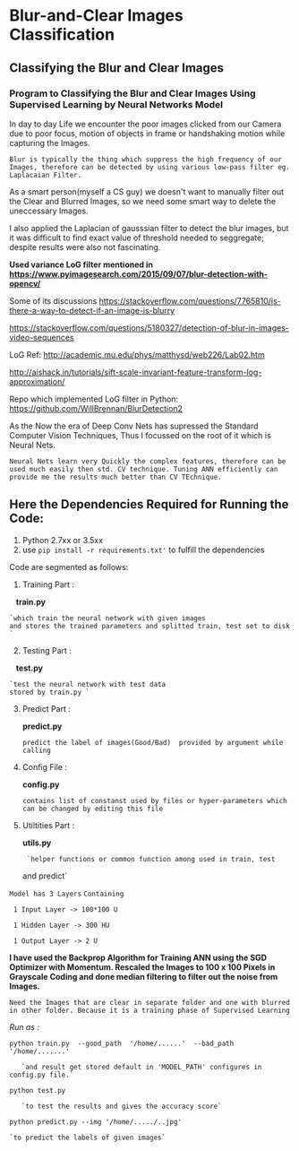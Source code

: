 # Blur-and-Clear Images Classification
## Classifying the Blur and Clear Images

### Program to Classifying the Blur and Clear Images Using Supervised Learning by Neural Networks Model

In day to day Life we encounter the poor images clicked from our Camera due to poor focus, motion of objects in frame
or handshaking motion while capturing the Images.

`Blur is typically the thing which suppress the high frequency of our Images, therefore can be detected by using various low-pass filter
eg. Laplacaian Filter.`

As a smart person(myself a CS guy) we doesn't want to manually filter out the Clear and Blurred Images,
so we need some smart way to delete the uneccessary Images.

I also applied the Laplacian of gausssian filter to detect the blur images, but it was difficult to find
exact value of threshold needed to seggregate; despite results were also not fascinating.

**Used variance LoG filter mentioned in https://www.pyimagesearch.com/2015/09/07/blur-detection-with-opencv/**

Some of its discussions 
https://stackoverflow.com/questions/7765810/is-there-a-way-to-detect-if-an-image-is-blurry

https://stackoverflow.com/questions/5180327/detection-of-blur-in-images-video-sequences

LoG Ref: 
http://academic.mu.edu/phys/matthysd/web226/Lab02.htm

http://aishack.in/tutorials/sift-scale-invariant-feature-transform-log-approximation/

Repo which implemented LoG filter in Python:
https://github.com/WillBrennan/BlurDetection2


As the Now the era of Deep Conv Nets has supressed the Standard Computer Vision Techniques, 
Thus I focussed on the root of it which is Neural Nets.

`Neural Nets learn very Quickly the complex features, therefore can be used much easily then std. CV technique.
Tuning ANN efficiently can provide me the results much better than CV TEchnique.`


## Here the Dependencies Required for Running the Code:
1. Python 2.7xx or 3.5xx
2. use `pip install -r requirements.txt'` to fulfill the dependencies


Code are segmented as follows:

1. Training Part :

    **train.py**
    
 	`which train the neural network with given images
 	and stores the trained parameters and splitted train, test set to disk `
    
2. Testing Part :

    __test.py__
    
 	`test the neural network with test data
 	stored by train.py `

3. Predict Part :

    __predict.py__
    
	`predict the label of images(Good/Bad) 
	provided by argument while calling`

4. Config File :

    __config.py__
    
	`contains list of constanst used by files
	or hyper-parameters which can be changed
	by editing this file`
	
5. Utiltities Part :

    __utils.py__
    
    	`helper functions or common function among used in train, test
	and predict`

`Model has 3 Layers`
`Containing`
```
 1 Input Layer -> 100*100 U
 
 1 Hidden Layer -> 300 HU
 
 1 Output Layer -> 2 U
```

**I have used the Backprop Algorithm for Training ANN using the SGD Optimizer with Momentum.
Rescaled the Images to 100 x 100 Pixels in Grayscale Coding and done median filtering to filter out the noise from Images.**

`Need the Images that are clear in separate folder and one with blurred in other folder.
 Because it is a training phase of Supervised Learning `




*Run as :*

`python train.py  --good_path  '/home/......'  --bad_path  '/home/.......'`

       `and result get stored default in 'MODEL_PATH' configures in config.py file.`
 

`python test.py`

       `to test the results and gives the accuracy score`

`python predict.py --img '/home/...../..jpg'`

	`to predict the labels of given images`
